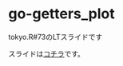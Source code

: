 # go-getters_plot
tokyo.R#73のLTスライドです

スライドは[コチラ](https://mrkhrhs.github.io/go-getters_plot/gogetters_plot.html#/)です。

